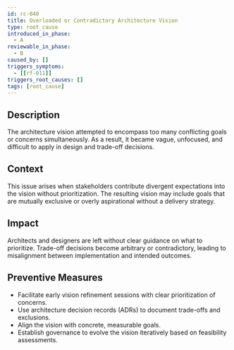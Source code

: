 ```yaml
---
id: rc-040
title: Overloaded or Contradictory Architecture Vision
type: root_cause
introduced_in_phase:
  - A
reviewable_in_phase:
  - B
caused_by: []
triggers_symptoms:
  - [[rf-011]]
triggers_root_causes: []
tags: [root_cause]
---
```


## Description
The architecture vision attempted to encompass too many conflicting goals or concerns simultaneously. As a result, it became vague, unfocused, and difficult to apply in design and trade-off decisions.

## Context
This issue arises when stakeholders contribute divergent expectations into the vision without prioritization. The resulting vision may include goals that are mutually exclusive or overly aspirational without a delivery strategy.

## Impact
Architects and designers are left without clear guidance on what to prioritize. Trade-off decisions become arbitrary or contradictory, leading to misalignment between implementation and intended outcomes.

## Preventive Measures
- Facilitate early vision refinement sessions with clear prioritization of concerns.
- Use architecture decision records (ADRs) to document trade-offs and exclusions.
- Align the vision with concrete, measurable goals.
- Establish governance to evolve the vision iteratively based on feasibility assessments.